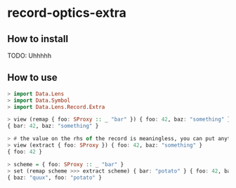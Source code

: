 # record-optics-extra

## How to install
TODO: Uhhhhh

## How to use

```purescript
> import Data.Lens
> import Data.Symbol
> import Data.Lens.Record.Extra

> view (remap { foo: SProxy :: _ "bar" }) { foo: 42, baz: "something" }
{ bar: 42, baz: "something" }

> # the value on the rhs of the record is meaningless, you can put anything there
> view (extract { foo: SProxy }) { foo: 42, baz: "something" }
{ foo: 42 }

> scheme = { foo: SProxy :: _ "bar" }
> set (remap scheme >>> extract scheme) { bar: "potato" } { foo: 42, baz: "quux" }
{ baz: "quux", foo: "potato" }
```
